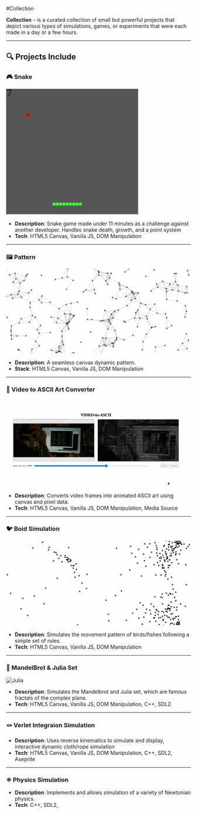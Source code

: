 #Collection

**Collection** – is a curated collection of small but powerful projects that depict various types of simulations, games, or experiments that were each made in a day or a few hours. 

---

## 🔍 Projects Include

### 🎮 Snake
![Snake Game](./gifs/Snake.gif)

- **Description**: Snake game made under 11 minutes as a challenge against another developer. Handles snake death, growth, and a point system
- **Tech**: HTML5 Canvas, Vaniila JS, DOM Manipulation

---

### 🖼️ Pattern
![Pattern](./gifs/Pattern.gif)

- **Description**: A seamless canvas dynamic pattern.
- **Stack**: HTML5 Canvas, Vaniila JS, DOM Manipulation

---

### 🎥 Video to ASCII Art Converter
![ASCII](./gifs/ASCII.gif)

- **Description**: Converts video frames into animated ASCII art using canvas and pixel data.
- **Tech**: HTML5 Canvas, Vanilla JS, DOM Manipulation, Media Source

---

### 🐦 Boid Simulation
![Boid](./gifs/Boid.gif)

- **Description**: Simulates the movement pattern of birds/fishes following a simple set of rules.
- **Tech**: HTML5 Canvas, Vanilla JS, DOM Manipulation

---

### 🍴 MandelBrot & Julia Set
![Julia](./gifs/Mandelbrot.gif)

- **Description**: Simulates the Mandelbrot and Julia set, which are famous fractals of the complex plane.
- **Tech**: HTML5 Canvas, Vanilla JS, DOM Manipulation, C++, SDL2

---

### 🪢 Verlet Integraion Simulation

- **Description**: Uses reverse kinematics to simulate and display, interactive dynamic cloth/rope simulation
- **Tech**: HTML5 Canvas, Vanilla JS, DOM Manipulation, C++, SDL2, Aseprite

---

### ⚛️ Physics Simulation

- **Description**: Implements and allows simulation of a variety of Newtonian physics.
- **Tech**: C++, SDL2, 

